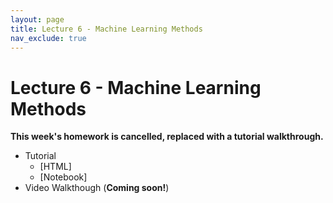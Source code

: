 ```yaml
---
layout: page
title: Lecture 6 - Machine Learning Methods
nav_exclude: true
---
```



# Lecture 6 - Machine Learning Methods

 **This week's homework is cancelled, replaced with a tutorial walkthrough.**

- Tutorial
    - [HTML]
    - [Notebook] 
- Video Walkthough (**Coming soon!**)
